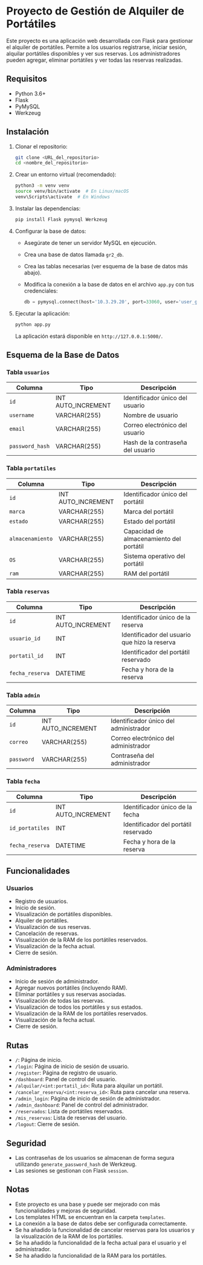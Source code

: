 # Proyecto de Gestión de Alquiler de Portátiles

Este proyecto es una aplicación web desarrollada con Flask para gestionar el alquiler de portátiles. Permite a los usuarios registrarse, iniciar sesión, alquilar portátiles disponibles y ver sus reservas. Los administradores pueden agregar, eliminar portátiles y ver todas las reservas realizadas.

## Requisitos

- Python 3.6+
- Flask
- PyMySQL
- Werkzeug

## Instalación

1.  Clonar el repositorio:

    ```bash
    git clone <URL_del_repositorio>
    cd <nombre_del_repositorio>
    ```

2.  Crear un entorno virtual (recomendado):

    ```bash
    python3 -m venv venv
    source venv/bin/activate  # En Linux/macOS
    venv\Scripts\activate  # En Windows
    ```

3.  Instalar las dependencias:

    ```bash
    pip install Flask pymysql Werkzeug
    ```

4.  Configurar la base de datos:

    -   Asegúrate de tener un servidor MySQL en ejecución.
    -   Crea una base de datos llamada `gr2_db`.
    -   Crea las tablas necesarias (ver esquema de la base de datos más abajo).
    -   Modifica la conexión a la base de datos en el archivo `app.py` con tus credenciales:

        ```python
        db = pymysql.connect(host='10.3.29.20', port=33060, user='user_gr2', password='portatil123', database='gr2_db')
        ```

5.  Ejecutar la aplicación:

    ```bash
    python app.py
    ```

    La aplicación estará disponible en `http://127.0.0.1:5000/`.

## Esquema de la Base de Datos

### Tabla `usuarios`

| Columna         | Tipo          | Descripción                               |
| --------------- | ------------- | ----------------------------------------- |
| `id`            | INT AUTO_INCREMENT | Identificador único del usuario         |
| `username`      | VARCHAR(255)  | Nombre de usuario                         |
| `email`         | VARCHAR(255)  | Correo electrónico del usuario            |
| `password_hash` | VARCHAR(255)  | Hash de la contraseña del usuario         |

### Tabla `portatiles`

| Columna         | Tipo          | Descripción                               |
| --------------- | ------------- | ----------------------------------------- |
| `id`            | INT AUTO_INCREMENT | Identificador único del portátil        |
| `marca`         | VARCHAR(255)  | Marca del portátil                        |
| `estado`        | VARCHAR(255)  | Estado del portátil                       |
| `almacenamiento`| VARCHAR(255)  | Capacidad de almacenamiento del portátil |
| `OS`            | VARCHAR(255)  | Sistema operativo del portátil            |
| `ram`           | VARCHAR(255)  | RAM del portátil                          |

### Tabla `reservas`

| Columna         | Tipo          | Descripción                               |
| --------------- | ------------- | ----------------------------------------- |
| `id`            | INT AUTO_INCREMENT | Identificador único de la reserva       |
| `usuario_id`    | INT           | Identificador del usuario que hizo la reserva |
| `portatil_id`   | INT           | Identificador del portátil reservado      |
| `fecha_reserva` | DATETIME      | Fecha y hora de la reserva                |

### Tabla `admin`

| Columna         | Tipo          | Descripción                               |
| --------------- | ------------- | ----------------------------------------- |
| `id`            | INT AUTO_INCREMENT | Identificador único del administrador   |
| `correo`        | VARCHAR(255)  | Correo electrónico del administrador      |
| `password`      | VARCHAR(255)  | Contraseña del administrador              |

### Tabla `fecha`

| Columna         | Tipo          | Descripción                               |
| --------------- | ------------- | ----------------------------------------- |
| `id`            | INT AUTO_INCREMENT | Identificador único de la fecha       |
| `id_portatiles` | INT           | Identificador del portátil reservado      |
| `fecha_reserva` | DATETIME      | Fecha y hora de la reserva                |

## Funcionalidades

### Usuarios

-   Registro de usuarios.
-   Inicio de sesión.
-   Visualización de portátiles disponibles.
-   Alquiler de portátiles.
-   Visualización de sus reservas.
-   Cancelación de reservas.
-   Visualización de la RAM de los portátiles reservados.
-   Visualización de la fecha actual.
-   Cierre de sesión.

### Administradores

-   Inicio de sesión de administrador.
-   Agregar nuevos portátiles (incluyendo RAM).
-   Eliminar portátiles y sus reservas asociadas.
-   Visualización de todas las reservas.
-   Visualización de todos los portátiles y sus estados.
-   Visualización de la RAM de los portátiles reservados.
-   Visualización de la fecha actual.
-   Cierre de sesión.

## Rutas

-   `/`: Página de inicio.
-   `/login`: Página de inicio de sesión de usuario.
-   `/register`: Página de registro de usuario.
-   `/dashboard`: Panel de control del usuario.
-   `/alquilar/<int:portatil_id>`: Ruta para alquilar un portátil.
-   `/cancelar_reserva/<int:reserva_id>`: Ruta para cancelar una reserva.
-   `/admin_login`: Página de inicio de sesión de administrador.
-   `/admin_dashboard`: Panel de control del administrador.
-   `/reservados`: Lista de portátiles reservados.
-   `/mis_reservas`: Lista de reservas del usuario.
-   `/logout`: Cierre de sesión.

## Seguridad

-   Las contraseñas de los usuarios se almacenan de forma segura utilizando `generate_password_hash` de Werkzeug.
-   Las sesiones se gestionan con Flask `session`.

## Notas

-   Este proyecto es una base y puede ser mejorado con más funcionalidades y mejoras de seguridad.
-   Los templates HTML se encuentran en la carpeta `templates`.
-   La conexión a la base de datos debe ser configurada correctamente.
-   Se ha añadido la funcionalidad de cancelar reservas para los usuarios y la visualización de la RAM de los portátiles.
-   Se ha añadido la funcionalidad de la fecha actual para el usuario y el administrador.
-   Se ha añadido la funcionalidad de la RAM para los portátiles.